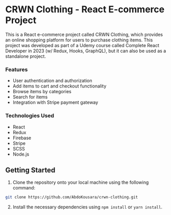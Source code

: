 # CRWN Clothing - React E-commerce Project

This is a React e-commerce project called CRWN Clothing, which provides an online shopping platform for users to purchase clothing items. This project was developed as part of a Udemy course called Complete React Developer in 2023 (w/ Redux, Hooks, GraphQL), but it can also be used as a standalone project.

### Features

- User authentication and authorization
- Add items to cart and checkout functionality
- Browse items by categories
- Search for items
- Integration with Stripe payment gateway

### Technologies Used

- React
- Redux
- Firebase
- Stripe
- SCSS
- Node.js

## Getting Started

1.  Clone the repository onto your local machine using
   the following command:

   ```bash
   git clone https://github.com/AbdoKousara/crwn-clothing.git
   ```
2.  Install the necessary dependencies using `npm install` or `yarn install`.

